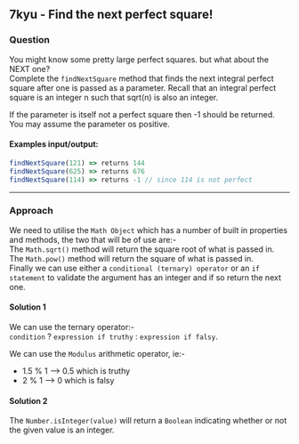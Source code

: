 ## 7kyu - Find the next perfect square!

### Question
You might know some pretty large perfect squares. but what about the NEXT one?  
Complete the `findNextSquare` method that finds the next integral perfect square after one is passed as a parameter. Recall that an integral perfect square is an integer n such that sqrt(n) is also an integer.  

If the parameter is itself not a perfect square then -1 should be returned. You may assume the parameter os positive.

#### Examples input/output:

```js
findNextSquare(121) => returns 144
findNextSquare(625) => returns 676
findNextSquare(114) => returns -1 // since 114 is not perfect
```

<hr>

### Approach
We need to utilise the `Math Object` which has a number of built in properties and methods, the two that will be of use are:-  
The `Math.sqrt()` method will return the square root of what is passed in.  
The `Math.pow()` method will return the square of what is passed in.  
Finally we can use either a `conditional (ternary) operator` or an `if statement` to validate the argument has an integer and if so return the next one.



#### Solution 1
We can use the ternary operator:-  
 `condition` ? `expression if truthy` : `expression if falsy`.

We can use the `Modulus` arithmetic operator, ie:-  
 * 1.5 % 1 --> 0.5 which is truthy
 * 2 % 1 --> 0 which is falsy

#### Solution 2
The `Number.isInteger(value)` will return a `Boolean` indicating whether or not the given value is an integer.
